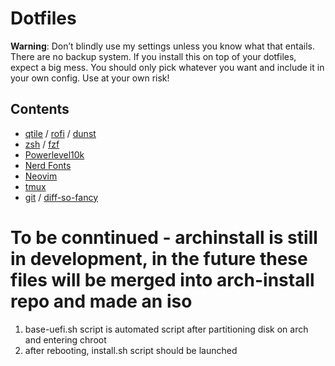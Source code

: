 # Dotfiles
**Warning**: Don’t blindly use my settings unless you know what that entails. There are no backup system. If you install this on top of your dotfiles, expect a big mess. You should only pick whatever you want and include it in your own config. Use at your own risk!

## Contents
- [qtile](http://www.qtile.org/) / [rofi](https://github.com/davatorium/rofi) / [dunst](https://github.com/dunst-project/dunst)
- [zsh](https://thevaluable.dev/zsh-install-configure-mouseless/) / [fzf](https://github.com/junegunn/fzf)
- [Powerlevel10k](https://github.com/romkatv/powerlevel10k)
- [Nerd Fonts](https://github.com/ryanoasis/nerd-fonts)
- [Neovim](https://github.com/neovim/neovim)
- [tmux](https://github.com/tmux/tmux)
- [git](https://github.com/git) / [diff-so-fancy](https://github.com/so-fancy/diff-so-fancy)



# To be conntinued - archinstall is still in development, in the future these files will be merged into arch-install repo and made an iso
1. base-uefi.sh script is automated script after partitioning disk on arch and entering chroot
2. after rebooting, install.sh script should be launched
